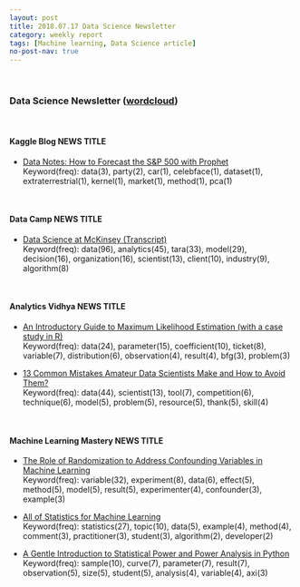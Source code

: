 ```yaml
---
layout: post
title: 2018.07.17 Data Science Newsletter
category: weekly report
tags: [Machine learning, Data Science article]
no-post-nav: true
---
```


<br>

### Data Science Newsletter ([wordcloud](https://raw.githubusercontent.com/2econsulting/2econsulting.github.io/master/data/newsletter/output/report/wordcloud_20180717.png))


<br>

#### Kaggle Blog NEWS TITLE

* [Data Notes: How to Forecast the S&P 500 with Prophet](http://blog.kaggle.com/2018/07/12/data-notes-how-to-forecast-the-sp-500-with-prophet/)
<br>Keyword(freq): data(3), party(2), car(1), celebface(1), dataset(1), extraterrestrial(1), kernel(1), market(1), method(1), pca(1)

<br>

#### Data Camp NEWS TITLE

* [Data Science at McKinsey (Transcript)](https://www.datacamp.com/community/blog/data-science-mckinsey)
<br>Keyword(freq): data(96), analytics(45), tara(33), model(29), decision(16), organization(16), scientist(13), client(10), industry(9), algorithm(8)

<br>

#### Analytics Vidhya NEWS TITLE

* [An Introductory Guide to Maximum Likelihood Estimation (with a case study in R)](https://www.analyticsvidhya.com/blog/2018/07/introductory-guide-maximum-likelihood-estimation-case-study-r/)
<br>Keyword(freq): data(24), parameter(15), coefficient(10), ticket(8), variable(7), distribution(6), observation(4), result(4), bfg(3), problem(3)

* [13 Common Mistakes Amateur Data Scientists Make and How to Avoid Them?](https://www.analyticsvidhya.com/blog/2018/07/13-common-mistakes-aspiring-fresher-data-scientists-make-how-to-avoid-them/)
<br>Keyword(freq): data(44), scientist(13), tool(7), competition(6), technique(6), model(5), problem(5), resource(5), thank(5), skill(4)

<br>

#### Machine Learning Mastery NEWS TITLE

* [The Role of Randomization to Address Confounding Variables in Machine Learning](https://machinelearningmastery.com/confounding-variables-in-machine-learning/)
<br>Keyword(freq): variable(32), experiment(8), data(6), effect(5), method(5), model(5), result(5), experimenter(4), confounder(3), example(3)

* [All of Statistics for Machine Learning](https://machinelearningmastery.com/all-of-statistics-for-machine-learning/)
<br>Keyword(freq): statistics(27), topic(10), data(5), example(4), method(4), comment(3), practitioner(3), student(3), algorithm(2), developer(2)

* [A Gentle Introduction to Statistical Power and Power Analysis in Python](https://machinelearningmastery.com/statistical-power-and-power-analysis-in-python/)
<br>Keyword(freq): sample(10), curve(7), parameter(7), result(7), observation(5), size(5), student(5), analysis(4), variable(4), axi(3)

<br>

